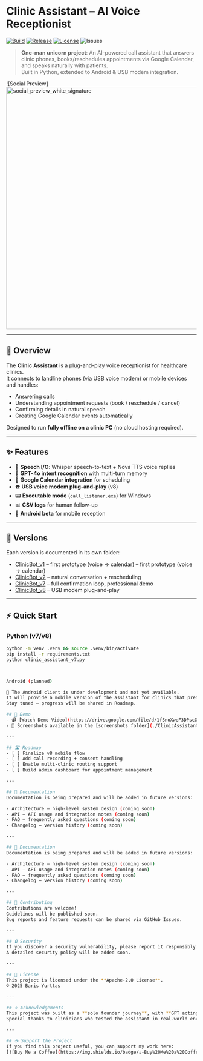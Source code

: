 # Clinic Assistant – AI Voice Receptionist  
[![Build](https://img.shields.io/github/actions/workflow/status/bar-rr/ClinicAssistant-/ci.yml)](../../actions)
[![Release](https://img.shields.io/github/v/release/bar-rr/ClinicAssistant-)](../../releases)
[![License](https://img.shields.io/github/license/bar-rr/ClinicAssistant-)](LICENSE)
![Issues](https://img.shields.io/github/issues/bar-rr/ClinicAssistant-)

> **One-man unicorn project**: An AI-powered call assistant that answers clinic phones, books/reschedules appointments via Google Calendar, and speaks naturally with patients.  
> Built in Python, extended to Android & USB modem integration.

![Social Preview]<img width="1280" height="640" alt="social_preview_white_signature" src="https://github.com/user-attachments/assets/b7ea6898-8a20-4945-8272-05b4839b9933" />


---

## 🚀 Overview
The **Clinic Assistant** is a plug-and-play voice receptionist for healthcare clinics.  
It connects to landline phones (via USB voice modem) or mobile devices and handles:

- Answering calls  
- Understanding appointment requests (book / reschedule / cancel)  
- Confirming details in natural speech  
- Creating Google Calendar events automatically  

Designed to run **fully offline on a clinic PC** (no cloud hosting required).

---

## ✨ Features
- 🎤 **Speech I/O**: Whisper speech-to-text + Nova TTS voice replies  
- 🧠 **GPT-4o intent recognition** with multi-turn memory  
- 📅 **Google Calendar integration** for scheduling  
- ☎️ **USB voice modem plug-and-play** (v8)  
- 📟 **Executable mode** (`call_listener.exe`) for Windows  
- 📊 **CSV logs** for human follow-up  
- 📱 **Android beta** for mobile reception  

---

## 📂 Versions
Each version is documented in its own folder:

- [ClinicBot_v1](./ClinicAssistant/ClinicBot_v1/) – first prototype (voice → calendar) – first prototype (voice → calendar)  
- [ClinicBot_v2](./ClinicAssistant/ClinicBot_v2/) – natural conversation + rescheduling  
- [ClinicBot_v7](./ClinicAssistant/ClinicBot_v7/) – full confirmation loop, professional demo  
- [ClinicBot_v8](./ClinicAssistant/ClinicBot_v8/) – USB modem plug-and-play  

---

## ⚡ Quick Start

### Python (v7/v8)
```bash
python -m venv .venv && source .venv/bin/activate
pip install -r requirements.txt
python clinic_assistant_v7.py



Android (planned)

🚧 The Android client is under development and not yet available.
It will provide a mobile version of the assistant for clinics that prefer smartphone deployment.
Stay tuned — progress will be shared in Roadmap.

## 🎥 Demo
- 📹 [Watch Demo Video](https://drive.google.com/file/d/1fSnoXweF3DPscOMT_REZauueIymp6N_P/view)  
- 📸 Screenshots available in the [screenshots folder](./ClinicAssistant/screenshots)

---

## 🛣️ Roadmap
- [ ] Finalize v8 mobile flow  
- [ ] Add call recording + consent handling  
- [ ] Enable multi-clinic routing support  
- [ ] Build admin dashboard for appointment management  

---

## 📖 Documentation
Documentation is being prepared and will be added in future versions:

- Architecture – high-level system design (coming soon)  
- API – API usage and integration notes (coming soon)  
- FAQ – frequently asked questions (coming soon)  
- Changelog – version history (coming soon)  

---

## 📖 Documentation
Documentation is being prepared and will be added in future versions:

- Architecture – high-level system design (coming soon)  
- API – API usage and integration notes (coming soon)  
- FAQ – frequently asked questions (coming soon)  
- Changelog – version history (coming soon)  

---

## 🤝 Contributing
Contributions are welcome!  
Guidelines will be published soon.  
Bug reports and feature requests can be shared via GitHub Issues.  

---

## 🔒 Security
If you discover a security vulnerability, please report it responsibly.  
A detailed security policy will be added soon.  

---

## 📜 License
This project is licensed under the **Apache-2.0 License**.  
© 2025 Baris Yurttas

---

## ⭐ Acknowledgements
This project was built as a **solo founder journey**, with **GPT acting as CTO**.  
Special thanks to clinicians who tested the assistant in real-world environments and provided invaluable feedback.

---

## ☕ Support the Project
If you find this project useful, you can support my work here:  
[![Buy Me a Coffee](https://img.shields.io/badge/☕-Buy%20Me%20a%20Coffee-ffdd00?logo=buymeacoffee&logoColor=black)](https://buymeacoffee.com/barisy)
